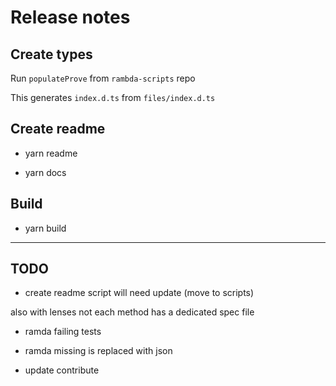 # Release notes

## Create types

Run `populateProve` from `rambda-scripts` repo

This generates `index.d.ts` from `files/index.d.ts`

## Create readme

- yarn readme

- yarn docs

## Build

- yarn build

---

## TODO

- create readme script will need update (move to scripts)

also with lenses not each method has a dedicated spec file

- ramda failing tests

- ramda missing is replaced with json

- update contribute